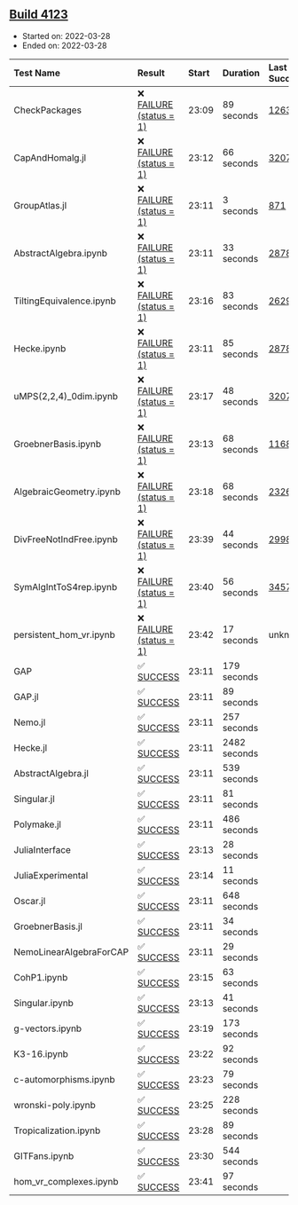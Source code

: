 ## [Build 4123](https://oscarci.mathematik.uni-kl.de/job/oscar-stable/4123/)

* Started on: 2022-03-28
* Ended on: 2022-03-28

| Test Name    | Result | Start | Duration | Last Success | First Failure |
|:-------------|:-------|:------|:---------|:-------------|:--------------|
| CheckPackages | ❌ [FAILURE (status = 1)](https://oscarci.mathematik.uni-kl.de/job/oscar-stable/4123/artifact/logs/build-4123/CheckPackages.log) | 23:09 | 89 seconds | [1263](https://oscarci.mathematik.uni-kl.de/job/oscar-stable/1263/) | [1264](https://oscarci.mathematik.uni-kl.de/job/oscar-stable/1264/) |
| CapAndHomalg.jl | ❌ [FAILURE (status = 1)](https://oscarci.mathematik.uni-kl.de/job/oscar-stable/4123/artifact/logs/build-4123/CapAndHomalg.jl.log) | 23:12 | 66 seconds | [3207](https://oscarci.mathematik.uni-kl.de/job/oscar-stable/3207/) | [3208](https://oscarci.mathematik.uni-kl.de/job/oscar-stable/3208/) |
| GroupAtlas.jl | ❌ [FAILURE (status = 1)](https://oscarci.mathematik.uni-kl.de/job/oscar-stable/4123/artifact/logs/build-4123/GroupAtlas.jl.log) | 23:11 | 3 seconds | [871](https://oscarci.mathematik.uni-kl.de/job/oscar-stable/871/) | [872](https://oscarci.mathematik.uni-kl.de/job/oscar-stable/872/) |
| AbstractAlgebra.ipynb | ❌ [FAILURE (status = 1)](https://oscarci.mathematik.uni-kl.de/job/oscar-stable/4123/artifact/logs/build-4123/AbstractAlgebra.ipynb.log) | 23:11 | 33 seconds | [2878](https://oscarci.mathematik.uni-kl.de/job/oscar-stable/2878/) | [2879](https://oscarci.mathematik.uni-kl.de/job/oscar-stable/2879/) |
| TiltingEquivalence.ipynb | ❌ [FAILURE (status = 1)](https://oscarci.mathematik.uni-kl.de/job/oscar-stable/4123/artifact/logs/build-4123/TiltingEquivalence.ipynb.log) | 23:16 | 83 seconds | [2629](https://oscarci.mathematik.uni-kl.de/job/oscar-stable/2629/) | [2630](https://oscarci.mathematik.uni-kl.de/job/oscar-stable/2630/) |
| Hecke.ipynb | ❌ [FAILURE (status = 1)](https://oscarci.mathematik.uni-kl.de/job/oscar-stable/4123/artifact/logs/build-4123/Hecke.ipynb.log) | 23:11 | 85 seconds | [2878](https://oscarci.mathematik.uni-kl.de/job/oscar-stable/2878/) | [2879](https://oscarci.mathematik.uni-kl.de/job/oscar-stable/2879/) |
| uMPS(2,2,4)_0dim.ipynb | ❌ [FAILURE (status = 1)](https://oscarci.mathematik.uni-kl.de/job/oscar-stable/4123/artifact/logs/build-4123/uMPS-2-2-4-_0dim.ipynb.log) | 23:17 | 48 seconds | [3207](https://oscarci.mathematik.uni-kl.de/job/oscar-stable/3207/) | [3208](https://oscarci.mathematik.uni-kl.de/job/oscar-stable/3208/) |
| GroebnerBasis.ipynb | ❌ [FAILURE (status = 1)](https://oscarci.mathematik.uni-kl.de/job/oscar-stable/4123/artifact/logs/build-4123/GroebnerBasis.ipynb.log) | 23:13 | 68 seconds | [1168](https://oscarci.mathematik.uni-kl.de/job/oscar-stable/1168/) | [1169](https://oscarci.mathematik.uni-kl.de/job/oscar-stable/1169/) |
| AlgebraicGeometry.ipynb | ❌ [FAILURE (status = 1)](https://oscarci.mathematik.uni-kl.de/job/oscar-stable/4123/artifact/logs/build-4123/AlgebraicGeometry.ipynb.log) | 23:18 | 68 seconds | [2326](https://oscarci.mathematik.uni-kl.de/job/oscar-stable/2326/) | [2327](https://oscarci.mathematik.uni-kl.de/job/oscar-stable/2327/) |
| DivFreeNotIndFree.ipynb | ❌ [FAILURE (status = 1)](https://oscarci.mathematik.uni-kl.de/job/oscar-stable/4123/artifact/logs/build-4123/DivFreeNotIndFree.ipynb.log) | 23:39 | 44 seconds | [2998](https://oscarci.mathematik.uni-kl.de/job/oscar-stable/2998/) | [2999](https://oscarci.mathematik.uni-kl.de/job/oscar-stable/2999/) |
| SymAlgIntToS4rep.ipynb | ❌ [FAILURE (status = 1)](https://oscarci.mathematik.uni-kl.de/job/oscar-stable/4123/artifact/logs/build-4123/SymAlgIntToS4rep.ipynb.log) | 23:40 | 56 seconds | [3457](https://oscarci.mathematik.uni-kl.de/job/oscar-stable/3457/) | [3458](https://oscarci.mathematik.uni-kl.de/job/oscar-stable/3458/) |
| persistent_hom_vr.ipynb | ❌ [FAILURE (status = 1)](https://oscarci.mathematik.uni-kl.de/job/oscar-stable/4123/artifact/logs/build-4123/persistent_hom_vr.ipynb.log) | 23:42 | 17 seconds | unknown | unknown |
| GAP | ✅ [SUCCESS](https://oscarci.mathematik.uni-kl.de/job/oscar-stable/4123/artifact/logs/build-4123/GAP.log) | 23:11 | 179 seconds |  |  |
| GAP.jl | ✅ [SUCCESS](https://oscarci.mathematik.uni-kl.de/job/oscar-stable/4123/artifact/logs/build-4123/GAP.jl.log) | 23:11 | 89 seconds |  |  |
| Nemo.jl | ✅ [SUCCESS](https://oscarci.mathematik.uni-kl.de/job/oscar-stable/4123/artifact/logs/build-4123/Nemo.jl.log) | 23:11 | 257 seconds |  |  |
| Hecke.jl | ✅ [SUCCESS](https://oscarci.mathematik.uni-kl.de/job/oscar-stable/4123/artifact/logs/build-4123/Hecke.jl.log) | 23:11 | 2482 seconds |  |  |
| AbstractAlgebra.jl | ✅ [SUCCESS](https://oscarci.mathematik.uni-kl.de/job/oscar-stable/4123/artifact/logs/build-4123/AbstractAlgebra.jl.log) | 23:11 | 539 seconds |  |  |
| Singular.jl | ✅ [SUCCESS](https://oscarci.mathematik.uni-kl.de/job/oscar-stable/4123/artifact/logs/build-4123/Singular.jl.log) | 23:11 | 81 seconds |  |  |
| Polymake.jl | ✅ [SUCCESS](https://oscarci.mathematik.uni-kl.de/job/oscar-stable/4123/artifact/logs/build-4123/Polymake.jl.log) | 23:11 | 486 seconds |  |  |
| JuliaInterface | ✅ [SUCCESS](https://oscarci.mathematik.uni-kl.de/job/oscar-stable/4123/artifact/logs/build-4123/JuliaInterface.log) | 23:13 | 28 seconds |  |  |
| JuliaExperimental | ✅ [SUCCESS](https://oscarci.mathematik.uni-kl.de/job/oscar-stable/4123/artifact/logs/build-4123/JuliaExperimental.log) | 23:14 | 11 seconds |  |  |
| Oscar.jl | ✅ [SUCCESS](https://oscarci.mathematik.uni-kl.de/job/oscar-stable/4123/artifact/logs/build-4123/Oscar.jl.log) | 23:11 | 648 seconds |  |  |
| GroebnerBasis.jl | ✅ [SUCCESS](https://oscarci.mathematik.uni-kl.de/job/oscar-stable/4123/artifact/logs/build-4123/GroebnerBasis.jl.log) | 23:11 | 34 seconds |  |  |
| NemoLinearAlgebraForCAP | ✅ [SUCCESS](https://oscarci.mathematik.uni-kl.de/job/oscar-stable/4123/artifact/logs/build-4123/NemoLinearAlgebraForCAP.log) | 23:11 | 29 seconds |  |  |
| CohP1.ipynb | ✅ [SUCCESS](https://oscarci.mathematik.uni-kl.de/job/oscar-stable/4123/artifact/logs/build-4123/CohP1.ipynb.log) | 23:15 | 63 seconds |  |  |
| Singular.ipynb | ✅ [SUCCESS](https://oscarci.mathematik.uni-kl.de/job/oscar-stable/4123/artifact/logs/build-4123/Singular.ipynb.log) | 23:13 | 41 seconds |  |  |
| g-vectors.ipynb | ✅ [SUCCESS](https://oscarci.mathematik.uni-kl.de/job/oscar-stable/4123/artifact/logs/build-4123/g-vectors.ipynb.log) | 23:19 | 173 seconds |  |  |
| K3-16.ipynb | ✅ [SUCCESS](https://oscarci.mathematik.uni-kl.de/job/oscar-stable/4123/artifact/logs/build-4123/K3-16.ipynb.log) | 23:22 | 92 seconds |  |  |
| c-automorphisms.ipynb | ✅ [SUCCESS](https://oscarci.mathematik.uni-kl.de/job/oscar-stable/4123/artifact/logs/build-4123/c-automorphisms.ipynb.log) | 23:23 | 79 seconds |  |  |
| wronski-poly.ipynb | ✅ [SUCCESS](https://oscarci.mathematik.uni-kl.de/job/oscar-stable/4123/artifact/logs/build-4123/wronski-poly.ipynb.log) | 23:25 | 228 seconds |  |  |
| Tropicalization.ipynb | ✅ [SUCCESS](https://oscarci.mathematik.uni-kl.de/job/oscar-stable/4123/artifact/logs/build-4123/Tropicalization.ipynb.log) | 23:28 | 89 seconds |  |  |
| GITFans.ipynb | ✅ [SUCCESS](https://oscarci.mathematik.uni-kl.de/job/oscar-stable/4123/artifact/logs/build-4123/GITFans.ipynb.log) | 23:30 | 544 seconds |  |  |
| hom_vr_complexes.ipynb | ✅ [SUCCESS](https://oscarci.mathematik.uni-kl.de/job/oscar-stable/4123/artifact/logs/build-4123/hom_vr_complexes.ipynb.log) | 23:41 | 97 seconds |  |  |
